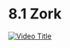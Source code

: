 # 8.1 Zork

[![Video Title]([https://img.youtube.com/vi/VIDEO_ID/0.jpg)](https://www.youtube.com/watch?v=VIDEO_ID](https://www.youtube.com/watch?v=9B3pjzYM2cs))
